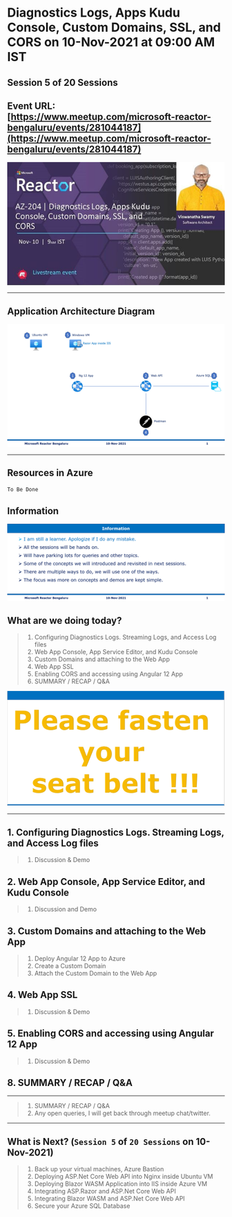 # Diagnostics Logs, Apps Kudu Console, Custom Domains, SSL, and CORS on 10-Nov-2021 at 09:00 AM IST

## Session **5** of **20** Sessions

## Event URL: [https://www.meetup.com/microsoft-reactor-bengaluru/events/281044187](https://www.meetup.com/microsoft-reactor-bengaluru/events/281044187)

![Viswanatha Swamy P K |150x150](./documentation/images/ViswanathaSwamy_10thNov.PNG)

---

## Application Architecture Diagram

![Application Architecture 10-Nov-2021 |150x150](./documentation/images/AppArchitecture_10thNov.PNG)

---

## Resources in Azure

```
To Be Done
```

## Information

![Information | 100x100](./documentation/images/Information.PNG)

## What are we doing today?

> 1. Configuring Diagnostics Logs. Streaming Logs, and Access Log files
> 1. Web App Console, App Service Editor, and Kudu Console
> 1. Custom Domains and attaching to the Web App
> 1. Web App SSL
> 1. Enabling CORS and accessing using Angular 12 App
> 1. SUMMARY / RECAP / Q&A


![Seat Belt | 100x100](./documentation/images/SeatBelt.PNG)

---

## 1. Configuring Diagnostics Logs. Streaming Logs, and Access Log files

> 1. Discussion & Demo

## 2. Web App Console, App Service Editor, and Kudu Console

> 1. Discussion and Demo

## 3. Custom Domains and attaching to the Web App

> 1. Deploy Angular 12 App to Azure
> 1. Create a Custom Domain
> 1. Attach the Custom Domain to the Web App

## 4. Web App SSL

> 1. Discussion & Demo

## 5. Enabling CORS and accessing using Angular 12 App

> 1. Discussion & Demo

## 8. SUMMARY / RECAP / Q&A

---

> 1. SUMMARY / RECAP / Q&A
> 2. Any open queries, I will get back through meetup chat/twitter.

---

## What is Next? (`Session 5` of `20 Sessions` on 10-Nov-2021)

> 1. Back up your virtual machines, Azure Bastion
> 1. Deploying ASP.Net Core Web API into Nginx inside Ubuntu VM
> 1. Deploying Blazor WASM Application into IIS inside Azure VM
> 1. Integrating ASP.Razor and ASP.Net Core Web API
> 1. Integrating Blazor WASM and ASP.Net Core Web API
> 1. Secure your Azure SQL Database
